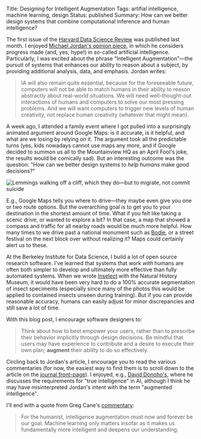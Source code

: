 Title: Designing for Intelligent Augmentation
Tags: artifial intelligence, machine learning, design
Status: published
Summary: How can we better design systems that combine computational inference and human intelligence?

The first issue of the [Harvard Data Science Review](https://hdsr.mitpress.mit.edu/) was published last month.  I enjoyed [Michael Jordan's opinion piece](https://hdsr.mitpress.mit.edu/pub/wot7mkc1), in which he considers progress made (and, yes, hype!) in so-called artificial intelligence.  Particularly, I was excited about the phrase "Intelligent Augmentation"—the pursuit of systems that enhances our ability to reason about a subject, by providing additional analysis, data, and emphasis. Jordan writes:

> IA will also remain quite essential, because for the foreseeable future, computers will not be able to match humans in their ability to reason abstractly about real-world situations. We will need well-thought-out interactions of humans and computers to solve our most pressing problems. And we will want computers to trigger new levels of human creativity, not replace human creativity (whatever that might mean).

A week ago, I attended a family event where I got pulled into a surprisingly animated argument around Google Maps: is it accurate, is it helpful, and what are we losing by relying on it. The argument took all the predictable turns (yes, kids nowadays cannot use maps any more, and if Google decided to summon us all to the Mountainview HQ as an April Fool's joke, the results would be comically sad). But an interesting outcome was the question: "How can we better design systems to *help humans* make good decisions?"

![Lemmings walking off a cliff, which they do—but to migrate, not commit suicide](https://i.ytimg.com/vi/fmnTfkFN3KE/hqdefault.jpg)

E.g., Google Maps tells you where to drive—they maybe even give you one or two route options.  But the overarching goal is to get you to your destination in the shortest amount of time.  What if you felt like taking a scenic drive, or wanted to explore a bit?  In that case, a map that showed a compass and traffic for all nearby roads would be much more helpful. How many times to we drive past a national monument such as [Bodie](http://www.parks.ca.gov/?page_id=509), or a street festival on the next block over without realizing it? Maps could certainly alert us to these.

At the Berkeley Institute for Data Science, I build a lot of open source research software. I've learned that systems that work *with* humans are often both simpler to develop and ultimately more effective than fully automated systems. When we wrote [Inselect](https://naturalhistorymuseum.github.io/inselect/) with the Natural History Museum, it would have been very hard to do a 100% accurate segmentation of insect speciments (especially since many of the photos this would be applied to contained insects unseen during training).  But if you can provide reasonable accuracy, humans can easily adjust for minor discrepancies and still save a lot of time.

With this blog post, I encourage software designers to:

> Think about how to best empower your users, rather than to prescribe their behavior implicitly through design decisions.  Be mindful that users may have experience to contribute and a desire to execute their own plan; **augment** their ability to do so effectively.

Circling back to Jordan's article, I encourage you to read the various commentaries (for now, the easiest way to find them is to scroll down to the article on the [journal front-page](https://hdsr.mitpress.mit.edu/)).  I enjoyed, e.g., [David Donoho's](https://hdsr.mitpress.mit.edu/pub/rim3pvdw), where he discusses the requirements for "true intelligence" in AI, although I think he may have misinterpreted Jordan's intent with the term "augmented intelligence".

I'll end with a quote from Greg Cane's [commentary](https://hdsr.mitpress.mit.edu/pub/kyzf7fjv):

> For the humanist, intelligence augmentation must now and forever be our goal. Machine learning only matters insofar as it makes us fundamentally more intelligent and deepens our understanding.
